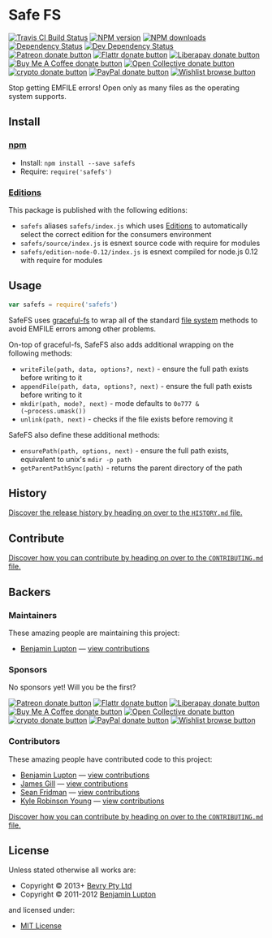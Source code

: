 <!-- TITLE/ -->

<h1>Safe FS</h1>

<!-- /TITLE -->


<!-- BADGES/ -->

<span class="badge-travisci"><a href="http://travis-ci.com/bevry/safefs" title="Check this project's build status on TravisCI"><img src="https://img.shields.io/travis/com/bevry/safefs/master.svg" alt="Travis CI Build Status" /></a></span>
<span class="badge-npmversion"><a href="https://npmjs.org/package/safefs" title="View this project on NPM"><img src="https://img.shields.io/npm/v/safefs.svg" alt="NPM version" /></a></span>
<span class="badge-npmdownloads"><a href="https://npmjs.org/package/safefs" title="View this project on NPM"><img src="https://img.shields.io/npm/dm/safefs.svg" alt="NPM downloads" /></a></span>
<span class="badge-daviddm"><a href="https://david-dm.org/bevry/safefs" title="View the status of this project's dependencies on DavidDM"><img src="https://img.shields.io/david/bevry/safefs.svg" alt="Dependency Status" /></a></span>
<span class="badge-daviddmdev"><a href="https://david-dm.org/bevry/safefs#info=devDependencies" title="View the status of this project's development dependencies on DavidDM"><img src="https://img.shields.io/david/dev/bevry/safefs.svg" alt="Dev Dependency Status" /></a></span>
<br class="badge-separator" />
<span class="badge-patreon"><a href="https://patreon.com/bevry" title="Donate to this project using Patreon"><img src="https://img.shields.io/badge/patreon-donate-yellow.svg" alt="Patreon donate button" /></a></span>
<span class="badge-flattr"><a href="https://flattr.com/profile/balupton" title="Donate to this project using Flattr"><img src="https://img.shields.io/badge/flattr-donate-yellow.svg" alt="Flattr donate button" /></a></span>
<span class="badge-liberapay"><a href="https://liberapay.com/bevry" title="Donate to this project using Liberapay"><img src="https://img.shields.io/badge/liberapay-donate-yellow.svg" alt="Liberapay donate button" /></a></span>
<span class="badge-buymeacoffee"><a href="https://buymeacoffee.com/balupton" title="Donate to this project using Buy Me A Coffee"><img src="https://img.shields.io/badge/buy%20me%20a%20coffee-donate-yellow.svg" alt="Buy Me A Coffee donate button" /></a></span>
<span class="badge-opencollective"><a href="https://opencollective.com/bevry" title="Donate to this project using Open Collective"><img src="https://img.shields.io/badge/open%20collective-donate-yellow.svg" alt="Open Collective donate button" /></a></span>
<span class="badge-crypto"><a href="https://bevry.me/crypto" title="Donate to this project using Cryptocurrency"><img src="https://img.shields.io/badge/crypto-donate-yellow.svg" alt="crypto donate button" /></a></span>
<span class="badge-paypal"><a href="https://bevry.me/paypal" title="Donate to this project using Paypal"><img src="https://img.shields.io/badge/paypal-donate-yellow.svg" alt="PayPal donate button" /></a></span>
<span class="badge-wishlist"><a href="https://bevry.me/wishlist" title="Buy an item on our wishlist for us"><img src="https://img.shields.io/badge/wishlist-donate-yellow.svg" alt="Wishlist browse button" /></a></span>

<!-- /BADGES -->


<!-- DESCRIPTION/ -->

Stop getting EMFILE errors! Open only as many files as the operating system supports.

<!-- /DESCRIPTION -->


<!-- INSTALL/ -->

<h2>Install</h2>

<a href="https://npmjs.com" title="npm is a package manager for javascript"><h3>npm</h3></a>
<ul>
<li>Install: <code>npm install --save safefs</code></li>
<li>Require: <code>require('safefs')</code></li>
</ul>

<h3><a href="https://editions.bevry.me" title="Editions are the best way to produce and consume packages you care about.">Editions</a></h3>

<p>This package is published with the following editions:</p>

<ul><li><code>safefs</code> aliases <code>safefs/index.js</code> which uses <a href="https://editions.bevry.me" title="Editions are the best way to produce and consume packages you care about.">Editions</a> to automatically select the correct edition for the consumers environment</li>
<li><code>safefs/source/index.js</code> is esnext source code with require for modules</li>
<li><code>safefs/edition-node-0.12/index.js</code> is esnext compiled for node.js 0.12 with require for modules</li></ul>

<!-- /INSTALL -->


## Usage

``` javascript
var safefs = require('safefs')
```

SafeFS uses [graceful-fs](https://npmjs.org/package/graceful-fs) to wrap all of the standard [file system](http://nodejs.org/docs/latest/api/all.html#all_file_system) methods to avoid EMFILE errors among other problems.

On-top of graceful-fs, SafeFS also adds additional wrapping on the following methods:

- `writeFile(path, data, options?, next)` - ensure the full path exists before writing to it
- `appendFile(path, data, options?, next)` -  ensure the full path exists before writing to it
- `mkdir(path, mode?, next)` - mode defaults to `0o777 & (~process.umask())`
- `unlink(path, next)` - checks if the file exists before removing it

SafeFS also define these additional methods:

- `ensurePath(path, options, next)` - ensure the full path exists, equivalent to unix's `mdir -p path`
- `getParentPathSync(path)` - returns the parent directory of the path


<!-- HISTORY/ -->

<h2>History</h2>

<a href="https://github.com/bevry/safefs/blob/master/HISTORY.md#files">Discover the release history by heading on over to the <code>HISTORY.md</code> file.</a>

<!-- /HISTORY -->


<!-- CONTRIBUTE/ -->

<h2>Contribute</h2>

<a href="https://github.com/bevry/safefs/blob/master/CONTRIBUTING.md#files">Discover how you can contribute by heading on over to the <code>CONTRIBUTING.md</code> file.</a>

<!-- /CONTRIBUTE -->


<!-- BACKERS/ -->

<h2>Backers</h2>

<h3>Maintainers</h3>

These amazing people are maintaining this project:

<ul><li><a href="http://balupton.com">Benjamin Lupton</a> — <a href="https://github.com/bevry/safefs/commits?author=balupton" title="View the GitHub contributions of Benjamin Lupton on repository bevry/safefs">view contributions</a></li></ul>

<h3>Sponsors</h3>

No sponsors yet! Will you be the first?

<span class="badge-patreon"><a href="https://patreon.com/bevry" title="Donate to this project using Patreon"><img src="https://img.shields.io/badge/patreon-donate-yellow.svg" alt="Patreon donate button" /></a></span>
<span class="badge-flattr"><a href="https://flattr.com/profile/balupton" title="Donate to this project using Flattr"><img src="https://img.shields.io/badge/flattr-donate-yellow.svg" alt="Flattr donate button" /></a></span>
<span class="badge-liberapay"><a href="https://liberapay.com/bevry" title="Donate to this project using Liberapay"><img src="https://img.shields.io/badge/liberapay-donate-yellow.svg" alt="Liberapay donate button" /></a></span>
<span class="badge-buymeacoffee"><a href="https://buymeacoffee.com/balupton" title="Donate to this project using Buy Me A Coffee"><img src="https://img.shields.io/badge/buy%20me%20a%20coffee-donate-yellow.svg" alt="Buy Me A Coffee donate button" /></a></span>
<span class="badge-opencollective"><a href="https://opencollective.com/bevry" title="Donate to this project using Open Collective"><img src="https://img.shields.io/badge/open%20collective-donate-yellow.svg" alt="Open Collective donate button" /></a></span>
<span class="badge-crypto"><a href="https://bevry.me/crypto" title="Donate to this project using Cryptocurrency"><img src="https://img.shields.io/badge/crypto-donate-yellow.svg" alt="crypto donate button" /></a></span>
<span class="badge-paypal"><a href="https://bevry.me/paypal" title="Donate to this project using Paypal"><img src="https://img.shields.io/badge/paypal-donate-yellow.svg" alt="PayPal donate button" /></a></span>
<span class="badge-wishlist"><a href="https://bevry.me/wishlist" title="Buy an item on our wishlist for us"><img src="https://img.shields.io/badge/wishlist-donate-yellow.svg" alt="Wishlist browse button" /></a></span>

<h3>Contributors</h3>

These amazing people have contributed code to this project:

<ul><li><a href="http://balupton.com">Benjamin Lupton</a> — <a href="https://github.com/bevry/safefs/commits?author=balupton" title="View the GitHub contributions of Benjamin Lupton on repository bevry/safefs">view contributions</a></li>
<li><a href="http://www.linkedin.com/in/jagill/">James Gill</a> — <a href="https://github.com/bevry/safefs/commits?author=jagill" title="View the GitHub contributions of James Gill on repository bevry/safefs">view contributions</a></li>
<li><a href="http://seanfridman.com">Sean Fridman</a> — <a href="https://github.com/bevry/safefs/commits?author=sfrdmn" title="View the GitHub contributions of Sean Fridman on repository bevry/safefs">view contributions</a></li>
<li><a href="http://dontkry.com">Kyle Robinson Young</a> — <a href="https://github.com/bevry/safefs/commits?author=shama" title="View the GitHub contributions of Kyle Robinson Young on repository bevry/safefs">view contributions</a></li></ul>

<a href="https://github.com/bevry/safefs/blob/master/CONTRIBUTING.md#files">Discover how you can contribute by heading on over to the <code>CONTRIBUTING.md</code> file.</a>

<!-- /BACKERS -->


<!-- LICENSE/ -->

<h2>License</h2>

Unless stated otherwise all works are:

<ul><li>Copyright &copy; 2013+ <a href="http://bevry.me">Bevry Pty Ltd</a></li>
<li>Copyright &copy; 2011-2012 <a href="http://balupton.com">Benjamin Lupton</a></li></ul>

and licensed under:

<ul><li><a href="http://spdx.org/licenses/MIT.html">MIT License</a></li></ul>

<!-- /LICENSE -->
